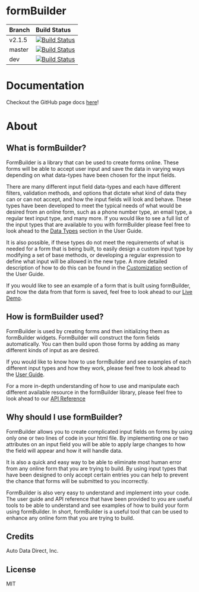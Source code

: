formBuilder
===========
| Branch | Build Status |
|:-------|:-------------|
| v2.1.5 | [![Build Status](https://travis-ci.org/autodatadirect/formBuilder.svg?branch=v2.1.5)](https://travis-ci.org/autodatadirect/formBuilder/branches) |
| master | [![Build Status](https://travis-ci.org/autodatadirect/formBuilder.svg?branch=master)](https://travis-ci.org/autodatadirect/formBuilder/branches) |
| dev | [![Build Status](https://travis-ci.org/autodatadirect/formBuilder.svg?branch=dev)](https://travis-ci.org/autodatadirect/formBuilder/branches) |

# Documentation
Checkout the GitHub page docs [here](http://autodatadirect.github.io/formBuilder/)!

# About

## What is formBuilder?
FormBuilder is a library that can be used to create forms online. These forms will be able to accept user input and save the data in varying ways depending on what data-types have been chosen for the input fields.

There are many different input field data-types and each have different filters, validation methods, and options that dictate what kind of data they can or can not accept, and how the input fields will look and behave. These types have been developed to meet the typical needs of what would be desired from an online form, such as a phone number type, an email type, a regular text input type, and many more. If you would like to see a full list of the input types that are available to you with formBuilder please feel free to look ahead to the <a href="./guide.html#dataTypes">Data Types</a> section in the User Guide.

It is also possible, if these types do not meet the requirements of what is needed for a form that is being built, to easily design a custom input type by modifying a set of base methods, or developing a regular expression to define what input will be allowed in the new type. A more detailed description of how to do this can be found in the <a href="./guide.html#customization">Customization</a> section of the User Guide.

If you would like to see an example of a form that is built using formBuilder, and how the data from that form is saved, feel free to look ahead to our <a href="./guide.html#demo">Live Demo</a>.

## How is formBuilder used?
FormBuilder is used by creating forms and then initializing them as formBuilder widgets. FormBuilder will construct the form fields automatically. You can then build upon those forms by adding as many different kinds of input as are desired.

If you would like to know how to use formBuilder and see examples of each different input types and how they work, please feel free to look ahead to the <a href="./guide.html#basics">User Guide</a>.

For a more in-depth understanding of how to use and manipulate each different available resource in the formBuilder library, please feel free to look ahead to our <a href='./api.html#widgets'>[API Reference]()</a>

## Why should I use formBuilder?
FormBuilder allows you to create complicated input fields on forms by using only one or two lines of code in your html file. By implementing one or two attributes on an input field you will be able to apply large changes to how the field will appear and how it will handle data.

It is also a quick and easy way to be able to eliminate most human error from any online form that you are trying to build. By using input types that have been designed to only accept certain entries you can help to prevent the chance that forms will be submitted to you incorrectly.

FormBuilder is also very easy to understand and implement into your code. The user guide and API reference that have been provided to you are useful tools to be able to understand and see examples of how to build your form using formBuilder. In short, formBuilder is a useful tool that can be used to enhance any online form that you are trying to build.



## Credits
Auto Data Direct, Inc.

## License
MIT
